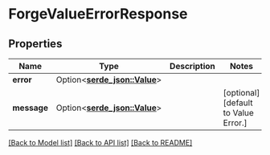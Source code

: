 # ForgeValueErrorResponse

## Properties

Name | Type | Description | Notes
------------ | ------------- | ------------- | -------------
**error** | Option<[**serde_json::Value**](.md)> |  | 
**message** | Option<[**serde_json::Value**](.md)> |  | [optional][default to Value Error.]

[[Back to Model list]](../README.md#documentation-for-models) [[Back to API list]](../README.md#documentation-for-api-endpoints) [[Back to README]](../README.md)


